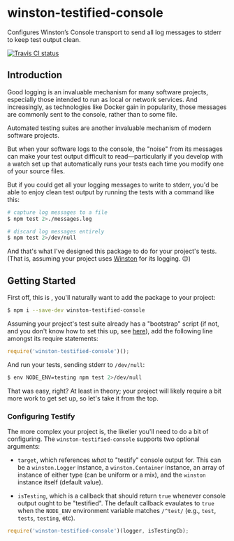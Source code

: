 # winston-testified-console

Configures Winston’s Console transport to send all log messages to stderr to
keep test output clean.

[![Travis CI status](https://travis-ci.org/prometheas/winston-testified-console.svg?branch=master)](https://www.bithound.io/github/prometheas/winston-testified-console)


## Introduction

Good logging is an invaluable mechanism for many software projects, especially
those intended to run as local or network services.  And increasingly, as
technologies like Docker gain in popularity, those messages are commonly sent
to the console, rather than to some file.

Automated testing suites are another invaluable mechanism of modern software
projects.

But when your software logs to the console, the "noise" from its messages can
make your test output difficult to read—particularly if you develop with a watch
set up that automatically runs your tests each time you modify one of your
source files.

But if you could get all your logging messages to write to stderr, you'd be
able to enjoy clean test output by running the tests with a command like this:

```sh
# capture log messages to a file
$ npm test 2>./messages.log

# discard log messages entirely
$ npm test 2>/dev/null
```

And that's what I've designed this package to do for your project's tests.
(That is, assuming your project uses [Winston](https://www.npmjs.com/package/winston)
for its logging. 😉)


## Getting Started

First off, this is , you'll naturally want to add the package to your project:

```sh
$ npm i --save-dev winston-testified-console
```

Assuming your project's test suite already has a "bootstrap" script (if not,
and you don't know how to set this up, see [here](./docs/AddTestingBootrap.md)),
add the following line amongst its require statements:

```js
require('winston-testified-console')();
```

And run your tests, sending stderr to `/dev/null`:

```sh
$ env NODE_ENV=testing npm test 2>/dev/null
```

That was easy, right?  At least in theory; your project will likely require a
bit more work to get set up, so let's take it from the top.


### Configuring Testify

The more complex your project is, the likelier you'll need to do a bit of
configuring.  The `winston-testified-console` supports two optional arguments:

- `target`, which references _what_ to "testify" console output for.  This can
  be a `winston.Logger` instance, a `winston.Container` instance, an array of
  instance of either type (can be uniform or a mix), and the `winston` instance
  itself (default value).

- `isTesting`, which is a callback that should return `true` whenever console
  output ought to be "testified".  The default callback evaulates to `true` when
  the `NODE_ENV` environment variable matches `/^test/` (e.g., `test`, `tests`,
  `testing`, etc).

```js
require('winston-testified-console')(logger, isTestingCb);
```
